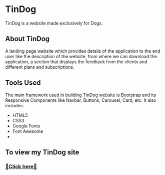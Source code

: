 # TinDog
TinDog is a website made exclusively for Dogs.

## About TinDog
A landing page website which provides details of the application to the end user like the description of the website, from where we can download the application, a section that displays the feedback from the clients and different plans and subscriptions.

## Tools Used
The main framework used in building TinDog website is Bootstrap and its Responsive Components like Navbar, Buttons, Carousel, Card, etc. It also includes:

* HTML5
* CSS3
* Google Fonts
* Font Awesome
* 
## To view my TinDog site
### [📌Click here📎](https://cmadhumitha.github.io/TinDog/)

